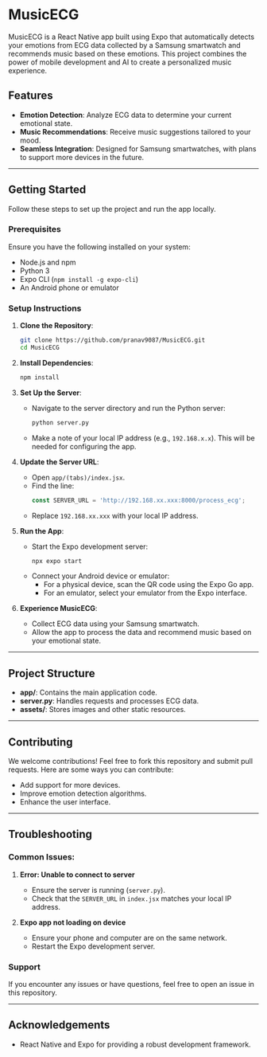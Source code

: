 # MusicECG

MusicECG is a React Native app built using Expo that automatically detects your emotions from ECG data collected by a Samsung smartwatch and recommends music based on these emotions. This project combines the power of mobile development and AI to create a personalized music experience.

## Features
- **Emotion Detection**: Analyze ECG data to determine your current emotional state.
- **Music Recommendations**: Receive music suggestions tailored to your mood.
- **Seamless Integration**: Designed for Samsung smartwatches, with plans to support more devices in the future.

---

## Getting Started

Follow these steps to set up the project and run the app locally.

### Prerequisites
Ensure you have the following installed on your system:
- Node.js and npm
- Python 3
- Expo CLI (`npm install -g expo-cli`)
- An Android phone or emulator

### Setup Instructions

1. **Clone the Repository**:
   ```bash
   git clone https://github.com/pranav9087/MusicECG.git
   cd MusicECG
   ```

2. **Install Dependencies**:
   ```bash
   npm install
   ```

3. **Set Up the Server**:
   - Navigate to the server directory and run the Python server:
     ```bash
     python server.py
     ```
   - Make a note of your local IP address (e.g., `192.168.x.x`). This will be needed for configuring the app.

4. **Update the Server URL**:
   - Open `app/(tabs)/index.jsx`.
   - Find the line:
     ```javascript
     const SERVER_URL = 'http://192.168.xx.xxx:8000/process_ecg';
     ```
   - Replace `192.168.xx.xxx` with your local IP address.

5. **Run the App**:
   - Start the Expo development server:
     ```bash
     npx expo start
     ```
   - Connect your Android device or emulator:
     - For a physical device, scan the QR code using the Expo Go app.
     - For an emulator, select your emulator from the Expo interface.

6. **Experience MusicECG**:
   - Collect ECG data using your Samsung smartwatch.
   - Allow the app to process the data and recommend music based on your emotional state.

---

## Project Structure
- **app/**: Contains the main application code.
- **server.py**: Handles requests and processes ECG data.
- **assets/**: Stores images and other static resources.

---

## Contributing
We welcome contributions! Feel free to fork this repository and submit pull requests. Here are some ways you can contribute:
- Add support for more devices.
- Improve emotion detection algorithms.
- Enhance the user interface.

---

## Troubleshooting

### Common Issues:
1. **Error: Unable to connect to server**
   - Ensure the server is running (`server.py`).
   - Check that the `SERVER_URL` in `index.jsx` matches your local IP address.

2. **Expo app not loading on device**
   - Ensure your phone and computer are on the same network.
   - Restart the Expo development server.

### Support
If you encounter any issues or have questions, feel free to open an issue in this repository.

---

## Acknowledgements
- React Native and Expo for providing a robust development framework.
